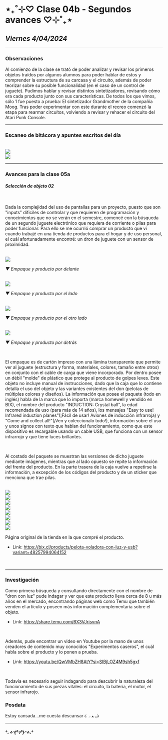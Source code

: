 # ⋆₊˚⊹♡ Clase 04b - Segundos avances ♡⊹˚₊⋆

## _Viernes 4/04/2024_

***

### Observaciones

<!---Recordar para programar "md" (markdown): 
- https://github.com/adam-p/markdown-here/wiki/Markdown-Cheatsheet 
- https://www.markdownguide.org/basic-syntax/
- El Domingo 30 de marzo cumplí 25... no se porqué me gustaría sentirme orgullosa de ello, que se me reconociera --->
Al comienzo de la clase se trató de poder analizar y revisar los primeros objetos traídos por algunos alumnos para poder hablar de estos y comprender la estructura de su carcasa y el circuito, además de poder teorizar sobre su posible funcionalidad (en el caso de un control de juguete). Pudimos hablar y revisar distintos sintetizadores, revisando cómo era cada producto junto con sus características. De todos los que vimos, sólo 1 fue puesto a prueba: El sintetizador Grandmother de la compañía Moog. Tras poder experimentar con este durante el recreo comenzó la etapa para rearmar circuítos, volviendo a revisar y rehacer el circuito del Atari Punk Console.

***

### Escaneo de bitácora y apuntes escritos del día

<br>
<img src="./image/001-08.04.jpg">
<br>
<img src="./image/002-08.04.jpg">
<br>

***

### Avances para la clase 05a

#### _Selección de objeto 02_

<br>

Dada la complejidad del uso de pantallas para un proyecto, puesto que son "inputs" dificiles de controlar y que requieren de programación y conocimientos que no se verán en el semestre, comencé con la búsqueda de un segundo juguete electrónico que requiera de corriente o pilas para poder funcionar. Para ello se me ocurrió comprar un producto que ví cuando trabajé en una tienda de productos para el hogar y de uso personal, el cuál afortunadamente encontré: un dron de juguete con un sensor de proximidad.

<br>

<img src="./image/003-08.04.jpeg">

_▼ Empaque y producto por delante_

<br>

<img src="./image/004-08.04.jpeg">

_▼ Empaque y producto por el lado_

<br>

<img src="./image/005-08.04.jpeg">

_▼ Empaque y producto por el otro lado_

<br>

<img src="./image/006-08.04.jpeg">

_▼ Empaque y producto por detrás_

<br>

El empaque es de cartón impreso con una lámina transparente que permite ver al juguete (estructura y forma, materiales, colores, tamaño entre otros) en conjunto con el cable de carga que viene incorporado. Por dentro posee un débil "molde" de plástico que protege al producto de golpes leves. Este objeto no incluye manual de instrucciones, dado que la caja que lo contiene detalla el uso del objeto y las variantes existentes del don (pelotas de múltiples colores y diseños). La información que posee el paquete (todo en inglés) habla de la marca que lo importa (marca homewell y vendido en BIX), el nombre del producto "INDUCTION: Crystal ball", la edad recomendada de uso (para más de 14 años), los mensajes "Easy to use! Infrared induction planes"(¡Fácil de usar! Aviones de inducción infrarroja) y "Come and collect all!"(¡Ven y coleccionalo todo!), información sobre el uso y unos signos con texto que hablan del funcionamiento, como que este dispositivo es recargable usando un cable USB, que funciona con un sensor infrarrojo y que tiene luces brillantes.

<br>

Al costado del paquete se muestran las versiones de dicho juguete mediante imágenes, mientras que al lado opuesto se repite la información del frente del producto. En la parte trasera de la caja vuelve a repetirse la información, a excepción de los códigos del producto y de un sticker que menciona que trae pilas.

<br>

<img src="./image/007-08.04.jpeg">

<br>

<img src="./image/008-08.04.jpeg">

<br>

<img src="./image/009-08.04.jpeg">

<br>

<img src="./image/010-08.04.jpeg">

<br>

<img src="./image/011-08.04.jpeg">

<br>

<img src="./image/012-08.04.jpeg">

<br>

<img src="./image/013-08.04.jpeg">

<br>

<img src="./image/014-08.04.jpeg">

<br>

Página original de la tienda en la que compré el producto.

- Link: <https://bix.cl/products/pelota-voladora-con-luz-y-usb?variant=48257994064152>

<br>

***

### Investigación

Como primera búsqueda y consultando directamente con el nombre de "dron con luz" pude indagar y ver que este producto lleva cerca de 8 u más años en el mercado, encontrando páginas web como Temu que también venden el artículo y poseen más información complementaria sobre el objeto.

- Link: <https://share.temu.com/6X3VJrisvnA>

<br>

Además, pude encontrar un video en Youtube por la mano de unos creadores de contenido muy conocidos "Experimentos caseros", el cuál habla sobre el producto y lo ponen a prueba.

- Link: <https://youtu.be/QwVMbZH8AtY?si=SIBjLOZ4M9sh5gxf>

<br>

Todavía es necesario seguir indagando para descubrir la naturaleza del funcionamiento de sus piezas vitales: el circuito, la batería, el motor, el sensor infrarojo.

### Posdata

Estoy cansada...me cuesta descansar ૮◞ ﻌ ◟ა

***

##### _°˖✧◝(⁰▿⁰)◜✧˖°_
